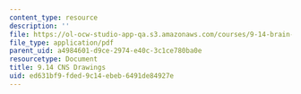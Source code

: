 ```yaml
---
content_type: resource
description: ''
file: https://ol-ocw-studio-app-qa.s3.amazonaws.com/courses/9-14-brain-structure-and-its-origins-spring-2014/ed631bf9fded9c14ebeb6491de84927e_MIT9_14S14_CNSDrawings.pdf
file_type: application/pdf
parent_uid: a4984601-d9ce-2974-e40c-3c1ce780ba0e
resourcetype: Document
title: 9.14 CNS Drawings
uid: ed631bf9-fded-9c14-ebeb-6491de84927e
---
```

